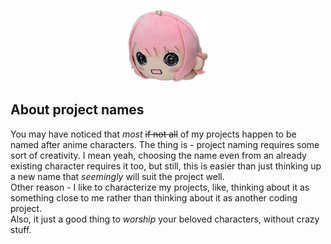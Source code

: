 <p align="center"><img width="128" height="115" src="https://github.com/aneyo/aneyo/blob/master/728046861268549633.png"></p>

## About project names
You may have noticed that *most* ~~if not all~~ of my projects happen to be named after anime characters. The thing is - project naming requires some sort of creativity. I mean yeah, choosing the name even from an already existing character requires it too, but still, this is easier than just thinking up a new name that *seemingly* will suit the project well.  
Other reason - I like to characterize my projects, like, thinking about it as something close to me rather than thinking about it as another coding project.  
Also, it just a good thing to *worship* your beloved characters, without crazy stuff.
